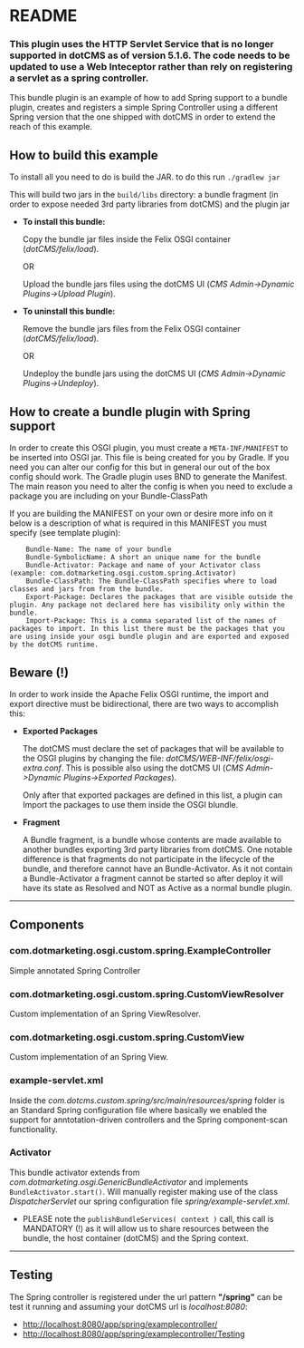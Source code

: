 # README
### This plugin uses the HTTP Servlet Service that is no longer supported in dotCMS as of version 5.1.6.  The code needs to be updated to use a Web Inteceptor rather than rely on registering a servlet as a spring controller.

This bundle plugin is an example of how to add Spring support to a bundle plugin, creates and registers a simple Spring Controller using a different Spring version that the one shipped with dotCMS in order to extend the reach of this example.

## How to build this example

To install all you need to do is build the JAR. to do this run
`./gradlew jar`

This will build two jars in the `build/libs` directory: a bundle fragment (in order to expose needed 3rd party libraries from dotCMS) and the plugin jar 

* **To install this bundle:**

    Copy the bundle jar files inside the Felix OSGI container (*dotCMS/felix/load*).
        
    OR
        
    Upload the bundle jars files using the dotCMS UI (*CMS Admin->Dynamic Plugins->Upload Plugin*).

* **To uninstall this bundle:**
    
    Remove the bundle jars files from the Felix OSGI container (*dotCMS/felix/load*).

    OR

    Undeploy the bundle jars using the dotCMS UI (*CMS Admin->Dynamic Plugins->Undeploy*).

## How to create a bundle plugin with Spring support

In order to create this OSGI plugin, you must create a `META-INF/MANIFEST` to be inserted into OSGI jar.
This file is being created for you by Gradle. If you need you can alter our config for this but in general our out of the box config should work.
The Gradle plugin uses BND to generate the Manifest. The main reason you need to alter the config is when you need to exclude a package you are including on your Bundle-ClassPath

If you are building the MANIFEST on your own or desire more info on it below is a description of what is required in this MANIFEST you must specify (see template plugin):

```
    Bundle-Name: The name of your bundle
    Bundle-SymbolicName: A short an unique name for the bundle
    Bundle-Activator: Package and name of your Activator class (example: com.dotmarketing.osgi.custom.spring.Activator)
    Bundle-ClassPath: The Bundle-ClassPath specifies where to load classes and jars from from the bundle.
    Export-Package: Declares the packages that are visible outside the plugin. Any package not declared here has visibility only within the bundle.
    Import-Package: This is a comma separated list of the names of packages to import. In this list there must be the packages that you are using inside your osgi bundle plugin and are exported and exposed by the dotCMS runtime.
```

## Beware (!)

In order to work inside the Apache Felix OSGI runtime, the import and export directive must be bidirectional, there are two ways to accomplish this:

* **Exported Packages**

    The dotCMS must declare the set of packages that will be available to the OSGI plugins by changing the file: *dotCMS/WEB-INF/felix/osgi-extra.conf*.
This is possible also using the dotCMS UI (*CMS Admin->Dynamic Plugins->Exported Packages*).

    Only after that exported packages are defined in this list, a plugin can Import the packages to use them inside the OSGI blundle.
    
* **Fragment**

    A Bundle fragment, is a bundle whose contents are made available to another bundles exporting 3rd party libraries from dotCMS.
One notable difference is that fragments do not participate in the lifecycle of the bundle, and therefore cannot have an Bundle-Activator.
As it not contain a Bundle-Activator a fragment cannot be started so after deploy it will have its state as Resolved and NOT as Active as a normal bundle plugin.

---
## Components

### com.dotmarketing.osgi.custom.spring.ExampleController

Simple annotated Spring Controller

### com.dotmarketing.osgi.custom.spring.CustomViewResolver

Custom implementation of an Spring ViewResolver.

### com.dotmarketing.osgi.custom.spring.CustomView

Custom implementation of an Spring View.

### example-servlet.xml

Inside the *com.dotcms.custom.spring/src/main/resources/spring* folder is an Standard Spring configuration file where basically we enabled the support for anntotation-driven controllers and the Spring component-scan functionality.

### Activator

This bundle activator extends from *com.dotmarketing.osgi.GenericBundleActivator* and implements `BundleActivator.start()`.
Will manually register making use of the class *DispatcherServlet* our spring configuration file *spring/example-servlet.xml*.

* PLEASE note the `publishBundleServices( context )` call, this call is MANDATORY (!) as it will allow us to share resources between the bundle, the host container (dotCMS) and the Spring context.

---
## Testing

The Spring controller is registered under the url pattern **"/spring"** can be test it running and assuming your dotCMS url is *localhost:8080*:

* [http://localhost:8080/app/spring/examplecontroller/](http://localhost:8080/app/spring/examplecontroller/)
* [http://localhost:8080/app/spring/examplecontroller/Testing](http://localhost:8080/app/spring/examplecontroller/Testing)
